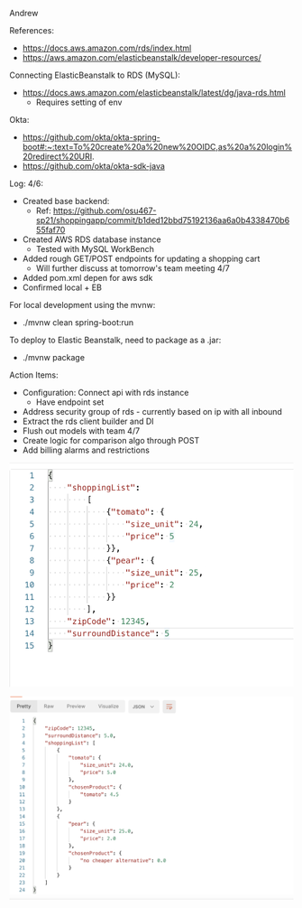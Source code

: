Andrew 

References:
- https://docs.aws.amazon.com/rds/index.html
- https://aws.amazon.com/elasticbeanstalk/developer-resources/

Connecting ElasticBeanstalk to RDS (MySQL):
- https://docs.aws.amazon.com/elasticbeanstalk/latest/dg/java-rds.html
    - Requires setting of env
    
Okta:
- https://github.com/okta/okta-spring-boot#:~:text=To%20create%20a%20new%20OIDC,as%20a%20login%20redirect%20URI.
- https://github.com/okta/okta-sdk-java

Log: 
4/6:
- Created base backend:
    - Ref: https://github.com/osu467-sp21/shoppingapp/commit/b1ded12bbd75192136aa6a0b4338470b655faf70
- Created AWS RDS database instance
    - Tested with MySQL WorkBench
- Added rough GET/POST endpoints for updating a shopping cart
    - Will further discuss at tomorrow's team meeting 4/7
- Added pom.xml depen for aws sdk
- Confirmed local + EB 

For local development using the mvnw:
-  ./mvnw clean spring-boot:run

To deploy to Elastic Beanstalk, need to package as a .jar:
- ./mvnw package
    
Action Items:
- Configuration: Connect api with rds instance
    - Have endpoint set
- Address security group of rds - currently based on ip with all inbound
- Extract the rds client builder and DI
- Flush out models with team 4/7
- Create logic for comparison algo through POST
- Add billing alarms and restrictions

![Alt text](exReq.png?raw=true "Example Request Min")

![Alt text](exResp.png?raw=true "Example Response Min")
